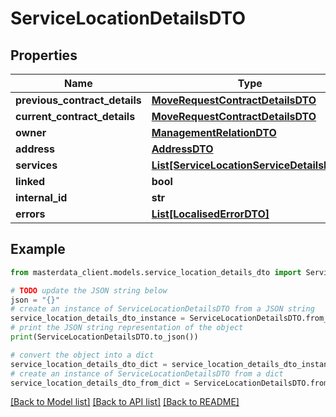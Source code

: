 # ServiceLocationDetailsDTO


## Properties

Name | Type | Description | Notes
------------ | ------------- | ------------- | -------------
**previous_contract_details** | [**MoveRequestContractDetailsDTO**](MoveRequestContractDetailsDTO.md) |  | [optional] 
**current_contract_details** | [**MoveRequestContractDetailsDTO**](MoveRequestContractDetailsDTO.md) |  | [optional] 
**owner** | [**ManagementRelationDTO**](ManagementRelationDTO.md) |  | [optional] 
**address** | [**AddressDTO**](AddressDTO.md) |  | [optional] 
**services** | [**List[ServiceLocationServiceDetailsDTO]**](ServiceLocationServiceDetailsDTO.md) |  | [optional] 
**linked** | **bool** |  | [optional] 
**internal_id** | **str** |  | [optional] 
**errors** | [**List[LocalisedErrorDTO]**](LocalisedErrorDTO.md) |  | [optional] 

## Example

```python
from masterdata_client.models.service_location_details_dto import ServiceLocationDetailsDTO

# TODO update the JSON string below
json = "{}"
# create an instance of ServiceLocationDetailsDTO from a JSON string
service_location_details_dto_instance = ServiceLocationDetailsDTO.from_json(json)
# print the JSON string representation of the object
print(ServiceLocationDetailsDTO.to_json())

# convert the object into a dict
service_location_details_dto_dict = service_location_details_dto_instance.to_dict()
# create an instance of ServiceLocationDetailsDTO from a dict
service_location_details_dto_from_dict = ServiceLocationDetailsDTO.from_dict(service_location_details_dto_dict)
```
[[Back to Model list]](../README.md#documentation-for-models) [[Back to API list]](../README.md#documentation-for-api-endpoints) [[Back to README]](../README.md)



